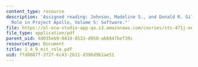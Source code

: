 ```yaml
---
content_type: resource
description: 'Assigned reading: Johnson, Madeline S., and Donald R. Giller. "MIT''s
  Role in Project Apollo, Volume 5: Software."'
file: https://ol-ocw-studio-app-qa.s3.amazonaws.com/courses/sts-471j-engineering-apollo-the-moon-project-as-a-complex-system-spring-2007/ffd0887f372f6c432b11d396d9b1ae51_1_4_9_mit_role.pdf
file_type: application/pdf
parent_uid: 4d035eb9-0419-8533-d950-ab8847bef39c
resourcetype: Document
title: 1_4_9_mit_role.pdf
uid: ffd0887f-372f-6c43-2b11-d396d9b1ae51
---
```

